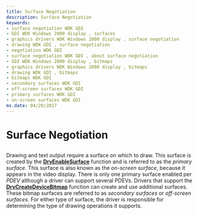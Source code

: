 ```yaml
---
title: Surface Negotiation
description: Surface Negotiation
keywords:
- surface negotiation WDK GDI
- GDI WDK Windows 2000 display , surfaces
- graphics drivers WDK Windows 2000 display , surface negotiation
- drawing WDK GDI , surface negotiation
- negotiation WDK GDI
- surface negotiation WDK GDI , about surface negotiation
- GDI WDK Windows 2000 display , bitmaps
- graphics drivers WDK Windows 2000 display , bitmaps
- drawing WDK GDI , bitmaps
- bitmaps WDK GDI
- secondary surfaces WDK GDI
- off-screen surfaces WDK GDI
- primary surfaces WDK GDI
- on-screen surfaces WDK GDI
ms.date: 04/20/2017
---
```


# Surface Negotiation


## <span id="ddk_surface_negotiation_gg"></span><span id="DDK_SURFACE_NEGOTIATION_GG"></span>


Drawing and text output require a surface on which to draw. This surface is created by the [**DrvEnableSurface**](/windows/win32/api/winddi/nf-winddi-drvenablesurface) function and is referred to as the *primary surface*. This surface is also known as the *on-screen surface*, because it appears in the video display. There is only one primary surface enabled per *PDEV* although a driver can support several PDEVs. Drivers that support the [**DrvCreateDeviceBitmap**](/windows/win32/api/winddi/nf-winddi-drvcreatedevicebitmap) function can create and use additional surfaces. These bitmap surfaces are referred to as *secondary surfaces* or *off-screen surfaces*. For either type of surface, the driver is responsible for determining the type of drawing operations it supports.

